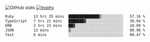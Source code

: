![GitHub stats](https://github-readme-stats.vercel.app/api?username=ksk001100&show_icons=true&theme=tokyonight)
[![trophy](https://github-profile-trophy.vercel.app/?username=ksk001100&theme=onedark)](https://github.com/ryo-ma/github-profile-trophy)

<!--START_SECTION:waka-->

```txt
Ruby         13 hrs 35 mins  ██████████████▒░░░░░░░░░░   57.16 %
TypeScript   7 hrs 21 mins   ███████▓░░░░░░░░░░░░░░░░░   30.94 %
ERB          2 hrs 23 mins   ██▓░░░░░░░░░░░░░░░░░░░░░░   10.09 %
JSON         13 mins         ▒░░░░░░░░░░░░░░░░░░░░░░░░   00.98 %
Text         6 mins          ░░░░░░░░░░░░░░░░░░░░░░░░░   00.47 %
```

<!--END_SECTION:waka-->
